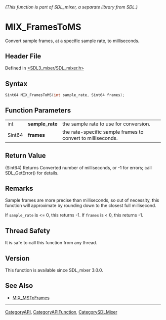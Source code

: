 ###### (This function is part of SDL_mixer, a separate library from SDL.)
# MIX_FramesToMS

Convert sample frames, at a specific sample rate, to milliseconds.

## Header File

Defined in [<SDL3_mixer/SDL_mixer.h>](https://github.com/libsdl-org/SDL_mixer/blob/main/include/SDL3_mixer/SDL_mixer.h)

## Syntax

```c
Sint64 MIX_FramesToMS(int sample_rate, Sint64 frames);
```

## Function Parameters

|        |                 |                                                             |
| ------ | --------------- | ----------------------------------------------------------- |
| int    | **sample_rate** | the sample rate to use for conversion.                      |
| Sint64 | **frames**      | the rate-specific sample frames to convert to milliseconds. |

## Return Value

(Sint64) Returns Converted number of milliseconds, or -1 for errors; call
SDL_GetError() for details.

## Remarks

Sample frames are more precise than milliseconds, so out of necessity, this
function will approximate by rounding down to the closest full millisecond.

If `sample_rate` is <= 0, this returns -1. If `frames` is < 0, this returns
-1.

## Thread Safety

It is safe to call this function from any thread.

## Version

This function is available since SDL_mixer 3.0.0.

## See Also

- [MIX_MSToFrames](MIX_MSToFrames)

----
[CategoryAPI](CategoryAPI), [CategoryAPIFunction](CategoryAPIFunction), [CategorySDLMixer](CategorySDLMixer)

